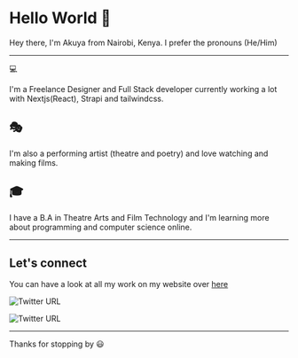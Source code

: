 # Hello World 👋

Hey there, I'm Akuya from Nairobi, Kenya. I prefer the pronouns (He/Him)

---

💻

I'm a Freelance Designer and Full Stack developer currently working a lot with Nextjs(React), Strapi and tailwindcss.

## 🎭

I'm also a performing artist (theatre and poetry) and love watching and making films.

## 🎓

I have a B.A in Theatre Arts and Film Technology and I'm learning more about programming and computer science online.

---

## Let's connect

You can have a look at all my work on my website over [here](www.akuya.co.ke)

![Twitter URL](https://img.shields.io/twitter/url?label=Follow%20%40akuya_ekorot&style=social&url=https%3A%2F%2Ftwitter.com%2Fakuya_ekorot)

![Twitter URL](https://img.shields.io/twitter/url?label=Follow%20%40akuya_ekorot&logo=instagram&style=social&url=https%3A%2F%2Fwww.instagram.com%2Fakuya_ekorot%2F)

---

Thanks for stopping by 😃
